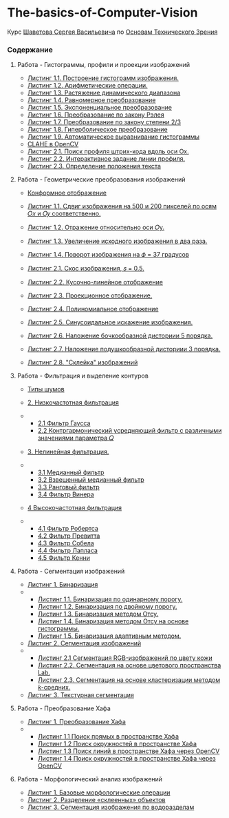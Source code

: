 # The-basics-of-Computer-Vision
Курс [Шаветова Сергея Васильевича](https://itmo.ru/ru/viewperson/484/shavetov_sergey_vasilevich.htm) по [Основам Технического Зрения](Laboratory_Assignments.pdf)



### Содержание
1. Работа - Гистограммы, профили и проекции изображений

    - [Листинг 1.1. Построение гистограмм изображения.](src/lab1/report/part1/part1.md#листинг-11-построение-гистограмм-изображения)
    - [Листинг 1.2. Арифметические операции.](src/lab1/report/part1/part1.md#листинг-12-арифметические-операции)
    - [Листинг 1.3. Растяжение динамического диапазона](src/lab1/report/part1/part1.md#листинг-13-растяжение-динамического-диапазона)
    - [Листинг 1.4. Равномерное преобразование](src/lab1/report/part1/part1.md#листинг-14-равномерное-преобразование)
    - [Листинг 1.5. Экспоненциальное преобразование](src/lab1/report/part1/part1.md#листинг-15-экспоненциальное-преобразование)
    - [Листинг 1.6. Преобразование по закону Рэлея](src/lab1/report/part1/part1.md#листинг-16-преобразование-по-закону-рэлея)
    - [Листинг 1.7. Преобразование по закону степени 2/3](src/lab1/report/part1/part1.md#листинг-17-преобразование-по-закону-степени-23)
    - [Листинг 1.8. Гиперболическое преобразование](src/lab1/report/part1/part1.md#листинг-18-гиперболическое-преобразование)
    - [Листинг 1.9. Автоматическое выравнивание гистограммы](src/lab1/report/part1/part1.md#листинг-19-автоматическое-выравнивание-гистограммы)
    - [CLAHE в OpenCV](src/lab1/report/part1/part1.md#вау-мы-нашли-победителя)
    - [Листинг 2.1. Поиск профиля штрих-кода вдоль оси Ox.](src/lab1/report/part2/part2.md#листинг-21-поиск-профиля-штрих-кода-вдоль-оси-ox)
    - [Листинг 2.2. Интерактивное задание линии профиля.](src/lab1/report/part2/part2.md#листинг-22-интерактивное-задание-линии-профиля)
    - [Листинг 2.3. Определение положения текста](src/lab1/report/part2/part2.md#листинг-23-определение-положения-текста)

2. Работа - Геометрические преобразования изображений

    - [Конформное отображение](src/lab2/report/part1/part1.md)

    - [Листинг 1.1. Сдвиг изображения на 500 и 200 пикселей по осям 𝑂𝑥 и 𝑂𝑦 соответственно.](src/lab2/report/part1/part1.md#листинг-11-сдвиг-изображения-на-500-и-200-пикселей-по-осям-𝑂𝑥-и-𝑂𝑦-соответственно)
    - [Листинг 1.2. Отражение относительно оси 𝑂y.](src/lab2/report/part1/part1.md#листинг-12-отражение-относительно-оси-𝑂y)
    - [Листинг 1.3. Увеличение исходного изображения в два раза.](src/lab2/report/part1/part1.md#листинг-13-увеличение-исходного-изображения-в-два-раза)
    - [Листинг 1.4. Поворот изображения на 𝜙 = 37 градусов](src/lab2/report/part1/part1.md#листинг-14-поворот-изображения-на-𝜙--37-градусов)
    - [Листинг 2.1. Скос изображения, 𝑠 = 0.5.](src/lab2/report/part1/part1.md#листинг-21-скос-изображения-𝑠--05)
    - [Листинг 2.2. Кусочно-линейное отображение](src/lab2/report/part1/part1.md#листинг-22-кусочно-линейное-отображение)
    - [Листинг 2.3. Проекционное отображение.](src/lab2/report/part1/part1.md#листинг-23-проекционное-отображение)
    - [Листинг 2.4. Полиномиальное отображение](src/lab2/report/part1/part1.md#листинг-24-полиномиальное-отображение)
    - [Листинг 2.5. Синусоидальное искажение изображения.](src/lab2/report/part1/part1.md#листинг-25-синусоидальное-искажение-изображения)
    - [Листинг 2.6. Наложение бочкообразной дисториии 5 порядка.](src/lab2/report/part1/part1.md#листинг-26-наложение-бочкообразной-дисториии-5-порядка)
    - [Листинг 2.7. Наложение подушкообразной дисториии 3 порядка.](src/lab2/report/part1/part1.md#листинг-27-наложение-подушкообразной-дисториии-3-порядка)
    - [Листинг 2.8. "Склейка" изображений](src/lab2/report/part1/part1.md#листинг-28-склейка-изображений)

3. Работа - Фильтрация и выделение контуров

    - [Типы шумов](src/lab3/report/part1/part1.md)

    - [2. Низкочастотная фильтрация](src/lab3/report/part1/part1.md#2-низкочастотная-фильтрация)
    - - [2.1 Фильтр Гаусса](src/lab3/report/part1/part1.md#21-фильтр-гаусса)
      - [2.2 Контргармонический усредняющий фильтр с различными значениями параметра 𝑄](src/lab3/report/part1/part1.md#22-контргармонический-усредняющий-фильтр-с-различными-значениями-параметра-𝑄)
    - [3. Нелинейная фильтрация.](src/lab3/report/part1/part1.md#3-нелинейная-фильтрация)
    - - [3.1 Медианный фильтр](src/lab3/report/part1/part1.md#31-медианный-фильтр)
      - [3.2 Взвешенный медианный фильтр](src/lab3/report/part1/part1.md#32-взвешенный-медианный-фильтр)
      - [3.3 Ранговый фильтр](src/lab3/report/part1/part1.md#33-ранговый-фильтр)
      - [3.4 Фильтр Винера](src/lab3/report/part1/part1.md#34-фильтр-винера)
    - [4 Высокочастотная фильтрация](src/lab3/report/part2/part2.md#4-высокочастотная-фильтрация)
    - - [4.1 Фильтр Робертса](src/lab3/report/part2/part2.md#41-фильтр-робертса)
      - [4.2 Фильтр Превитта](src/lab3/report/part2/part2.md#42-фильтр-превитта)
      - [4.3 Фильтр Собела](src/lab3/report/part2/part2.md#43-фильтр-собела)
      - [4.4 Фильтр Лапласа](src/lab3/report/part2/part2.md#44-фильтр-лапласа)
      - [4.5 Фильтр Кенни](src/lab3/report/part2/part2.md#45-фильтр-кенни)

4. Работа - Сегментация изображений

    - [Листинг 1. Бинаризация](src/lab4/report/part1/part1.md#листинг-1-бинаризация)
    - - [Листинг 1.1. Бинаризация по одинарному порогу.](src/lab4/report/part1/part1.md#листинг-11-бинаризация-по-одинарному-порогу)
      - [Листинг 1.2. Бинаризация по двойному порогу.](src/lab4/report/part1/part1.md#листинг-12-бинаризация-по-двойному-порогу)
      - [Листинг 1.3. Бинаризация методом Отсу.](src/lab4/report/part1/part1.md#листинг-13-бинаризация-методом-отсу)
      - [Листинг 1.4. Бинаризация методом Отсу на основе гистограммы.](src/lab4/report/part1/part1.md#листинг-14-бинаризация-методом-отсу-на-основе-гистограммы)
      - [Листинг 1.5. Бинаризация адаптивным методом.](src/lab4/report/part1/part1.md#листинг-15-бинаризация-адаптивным-методом)
    - [Листинг 2. Сегментация изображений](src/lab4/report/part1/part1.md#листинг-2-сегментация-изображений)
    - - [Листинг 2.1 Сегментация RGB-изображений по цвету кожи](src/lab4/report/part1/part1.md#листинг-21-сегментация-rgb-изображений-по-цвету-кожи)
      - [Листинг 2.2. Сегментация на основе цветового пространства Lab.](src/lab4/report/part1/part1.md#листинг-22-сегментация-на-основе-цветового-пространства-lab)
      - [Листинг 2.3. Сегментация на основе кластеризации методом 𝑘-средних.](src/lab4/report/part1/part1.md#листинг-23-сегментация-на-основе-кластеризации-методом-𝑘-средних)
    - [Листинг 3. Текстурная сегментация](src/lab4/report/part1/part1.md#листинг-3-текстурная-сегментация)

5. Работа - Преобразование Хафа

    - [Листинг 1. Преобразование Хафа](src/lab5/report/part1/part1.md#листинг-1-преобразование-хафа)
    - - [Листинг 1.1 Поиск прямых в пространстве Хафа](src/lab5/report/part1/part1.md#листинг-11-поиск-прямых-в-пространстве-хафа)
      - [Листинг 1.2 Поиск окружностей в пространстве Хафа](src/lab5/report/part2/part2.md#листинг-12-поиск-окружностей-в-пространстве-хафа)
      - [Листинг 1.3 Поиск линий в пространстве Хафа через OpenCV](src/lab5/report/part3/part3.md#листинг-13-поиск-линий-в-пространстве-хафа-через-opencv)
      - [Листинг 1.4 Поиск окружностей в пространстве Хафа через OpenCV](src/lab5/report/part3/part3.md#листинг-14-поиск-окружностей-в-пространстве-хафа-через-opencv)

6. Работа - Морфологический анализ изображений

    - [Листинг 1. Базовые морфологические операции](src/lab6/report/part1/part1.md#листинг-1-базовые-морфологические-операции)
    - [Листинг 2. Разделение «склеенных» объектов](src/lab6/report/part1/part1.md#листинг-2-разделение-склеенных-объектов)
    - [Листинг 3. Сегментация изображения по водоразделам](src/lab6/report/part1/part1.md#листинг-3-сегментация-изображения-по-водоразделам)

